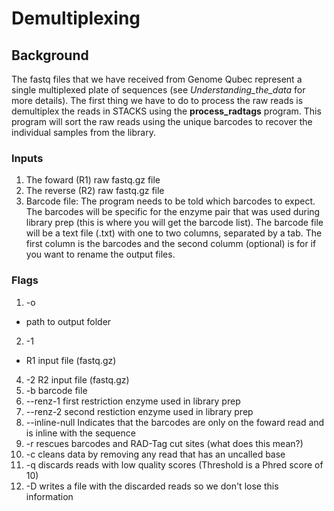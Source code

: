 # Demultiplexing  
  
## Background  
  
The fastq files that we have received from Genome Qubec represent a single multiplexed plate of sequences (see *Understanding_the_data* for more details). The first thing we have to do to process the raw reads is demultiplex the reads in STACKS using the **process_radtags** program. This program will sort the raw reads using the unique barcodes to recover the individual samples from the library.   
  
### Inputs   
1) The foward (R1) raw fastq.gz file
2) The reverse (R2) raw fastq.gz file
3) Barcode file: The program needs to be told which barcodes to expect. The barcodes will be specific for the enzyme pair that was used during library prep (this is where you will get the barcode list). The barcode file will be a text file (.txt) with one to two columns, separated by a tab. The first column is the barcodes and the second columm (optional) is for if you want to rename the output files.
  
### Flags  
1) -o
- path to output folder
2) -1
- R1 input file (fastq.gz)
4) -2  R2 input file (fastq.gz)
5) -b  barcode file
6) --renz-1  first restriction enzyme used in library prep
7) --renz-2  second restiction enzyme used in library prep
8) --inline-null  Indicates that the barcodes are only on the foward read and is inline with the sequence
9) -r  rescues barcodes and RAD-Tag cut sites (what does this mean?)
10) -c  cleans data by removing any read that has an uncalled base
11) -q  discards reads with low quality scores (Threshold is a Phred score of 10)
12) -D  writes a file with the discarded reads so we don't lose this information
